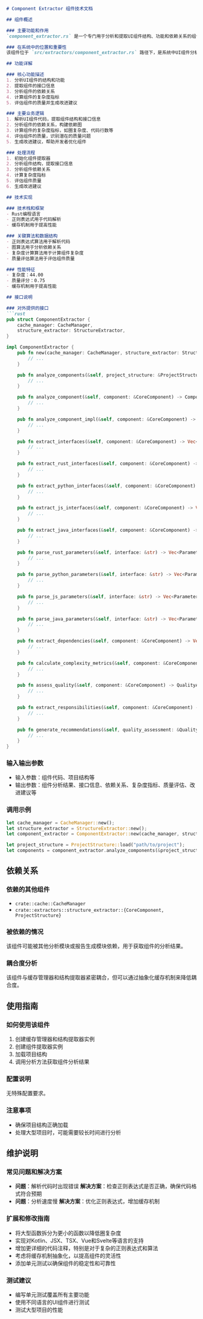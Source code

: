 ```markdown
# Component Extractor 组件技术文档

## 组件概述

### 主要功能和作用
`component_extractor.rs` 是一个专门用于分析和提取UI组件结构、功能和依赖关系的组件。它能够解析多种编程语言的UI组件代码，提取接口信息，分析组件的复杂度和质量，并生成改进建议。

### 在系统中的位置和重要性
该组件位于 `src/extractors/component_extractor.rs` 路径下，是系统中UI组件分析的核心模块之一。其重要性评分为0.80，表明它在系统中具有较高的重要性。

## 功能详解

### 核心功能描述
1. 分析UI组件的结构和功能
2. 提取组件的接口信息
3. 分析组件的依赖关系
4. 计算组件的复杂度指标
5. 评估组件的质量并生成改进建议

### 主要业务逻辑
1. 解析UI组件代码，提取组件结构和接口信息
2. 分析组件的依赖关系，构建依赖图
3. 计算组件的复杂度指标，如圈复杂度、代码行数等
4. 评估组件的质量，识别潜在的质量问题
5. 生成改进建议，帮助开发者优化组件

### 处理流程
1. 初始化组件提取器
2. 分析组件结构，提取接口信息
3. 分析组件依赖关系
4. 计算复杂度指标
5. 评估组件质量
6. 生成改进建议

## 技术实现

### 技术栈和框架
- Rust编程语言
- 正则表达式用于代码解析
- 缓存机制用于提高性能

### 关键算法和数据结构
- 正则表达式算法用于解析代码
- 图算法用于分析依赖关系
- 复杂度计算算法用于计算组件复杂度
- 质量评估算法用于评估组件质量

### 性能特征
- 复杂度：44.00
- 质量评分：0.75
- 缓存机制用于提高性能

## 接口说明

### 对外提供的接口
```rust
pub struct ComponentExtractor {
    cache_manager: CacheManager,
    structure_extractor: StructureExtractor,
}

impl ComponentExtractor {
    pub fn new(cache_manager: CacheManager, structure_extractor: StructureExtractor) -> Self {
        // ...
    }

    pub fn analyze_components(&self, project_structure: &ProjectStructure) -> Vec<ComponentAnalysis> {
        // ...
    }

    pub fn analyze_component(&self, component: &CoreComponent) -> ComponentAnalysis {
        // ...
    }

    pub fn analyze_component_impl(&self, component: &CoreComponent) -> ComponentAnalysis {
        // ...
    }

    pub fn extract_interfaces(&self, component: &CoreComponent) -> Vec<InterfaceInfo> {
        // ...
    }

    pub fn extract_rust_interfaces(&self, component: &CoreComponent) -> Vec<InterfaceInfo> {
        // ...
    }

    pub fn extract_python_interfaces(&self, component: &CoreComponent) -> Vec<InterfaceInfo> {
        // ...
    }

    pub fn extract_js_interfaces(&self, component: &CoreComponent) -> Vec<InterfaceInfo> {
        // ...
    }

    pub fn extract_java_interfaces(&self, component: &CoreComponent) -> Vec<InterfaceInfo> {
        // ...
    }

    pub fn parse_rust_parameters(&self, interface: &str) -> Vec<ParameterInfo> {
        // ...
    }

    pub fn parse_python_parameters(&self, interface: &str) -> Vec<ParameterInfo> {
        // ...
    }

    pub fn parse_js_parameters(&self, interface: &str) -> Vec<ParameterInfo> {
        // ...
    }

    pub fn parse_java_parameters(&self, interface: &str) -> Vec<ParameterInfo> {
        // ...
    }

    pub fn extract_dependencies(&self, component: &CoreComponent) -> Vec<DependencyInfo> {
        // ...
    }

    pub fn calculate_complexity_metrics(&self, component: &CoreComponent) -> ComponentComplexity {
        // ...
    }

    pub fn assess_quality(&self, component: &CoreComponent) -> QualityAssessment {
        // ...
    }

    pub fn extract_responsibilities(&self, component: &CoreComponent) -> Vec<String> {
        // ...
    }

    pub fn generate_recommendations(&self, quality_assessment: &QualityAssessment) -> Vec<String> {
        // ...
    }
}
```

### 输入输出参数
- 输入参数：组件代码、项目结构等
- 输出参数：组件分析结果、接口信息、依赖关系、复杂度指标、质量评估、改进建议等

### 调用示例
```rust
let cache_manager = CacheManager::new();
let structure_extractor = StructureExtractor::new();
let component_extractor = ComponentExtractor::new(cache_manager, structure_extractor);

let project_structure = ProjectStructure::load("path/to/project");
let components = component_extractor.analyze_components(&project_structure);
```

## 依赖关系

### 依赖的其他组件
- `crate::cache::CacheManager`
- `crate::extractors::structure_extractor::{CoreComponent, ProjectStructure}`

### 被依赖的情况
该组件可能被其他分析模块或报告生成模块依赖，用于获取组件的分析结果。

### 耦合度分析
该组件与缓存管理器和结构提取器紧密耦合，但可以通过抽象化缓存机制来降低耦合度。

## 使用指南

### 如何使用该组件
1. 创建缓存管理器和结构提取器实例
2. 创建组件提取器实例
3. 加载项目结构
4. 调用分析方法获取组件分析结果

### 配置说明
无特殊配置要求。

### 注意事项
- 确保项目结构正确加载
- 处理大型项目时，可能需要较长时间进行分析

## 维护说明

### 常见问题和解决方案
- **问题**：解析代码时出现错误
  **解决方案**：检查正则表达式是否正确，确保代码格式符合预期
- **问题**：分析速度慢
  **解决方案**：优化正则表达式，增加缓存机制

### 扩展和修改指南
- 将大型函数拆分为更小的函数以降低圈复杂度
- 实现对Kotlin、JSX、TSX、Vue和Svelte等语言的支持
- 增加更详细的代码注释，特别是对于复杂的正则表达式和算法
- 考虑将缓存机制抽象化，以提高组件的灵活性
- 添加单元测试以确保组件的稳定性和可靠性

### 测试建议
- 编写单元测试覆盖所有主要功能
- 使用不同语言的UI组件进行测试
- 测试大型项目的性能
```